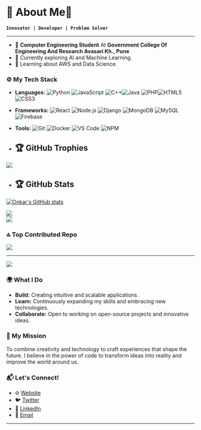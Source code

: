 # 🌌 About Me🚀

**`Innovator | Developer | Problem Solver`**

---
- 🚀 **Computer Engineering Student** At **Government College Of Engineering And Research Avasari Kh., Pune**
- 🔭 Currently exploring AI and Machine Learning.
- 🌱 Learning about AWS and Data Science.

### ⚙️ My Tech Stack
- **Languages:** ![Python](https://img.shields.io/badge/-Python-3776AB?style=flat&logo=python&logoColor=white) ![JavaScript](https://img.shields.io/badge/-JavaScript-F7DF1E?style=flat&logo=javascript&logoColor=black) ![C++](https://img.shields.io/badge/-C++-00599C?style=flat&logo=c%2B%2B&logoColor=white)![Java](https://img.shields.io/badge/-Java-007396?style=flat&logo=java&logoColor=white) ![PHP](https://img.shields.io/badge/-PHP-777BB4?style=flat&logo=php&logoColor=white)![HTML5](https://img.shields.io/badge/-HTML5-E34F26?style=flat&logo=html5&logoColor=white)  ![CSS3](https://img.shields.io/badge/-CSS3-1572B6?style=flat&logo=css3&logoColor=white)  
- **Frameworks:** ![React](https://img.shields.io/badge/-React-61DAFB?style=flat&logo=react&logoColor=black) ![Node.js](https://img.shields.io/badge/-Node.js-339933?style=flat&logo=node.js&logoColor=white) ![Django](https://img.shields.io/badge/-Django-092E20?style=flat&logo=django&logoColor=white) ![MongoDB](https://img.shields.io/badge/-MongoDB-47A248?style=flat&logo=mongodb&logoColor=white)  ![MySQL](https://img.shields.io/badge/-MySQL-4479A1?style=flat&logo=mysql&logoColor=white) ![Firebase](https://img.shields.io/badge/-Firebase-FFCA28?style=flat&logo=firebase&logoColor=black)
- **Tools:** ![Git](https://img.shields.io/badge/-Git-F05032?style=flat&logo=git&logoColor=white) ![Docker](https://img.shields.io/badge/-Docker-2496ED?style=flat&logo=docker&logoColor=white) ![VS Code](https://img.shields.io/badge/-VS%20Code-007ACC?style=flat&logo=visual-studio-code&logoColor=white) ![NPM](https://img.shields.io/badge/-npm-CB3837?style=flat&logo=npm&logoColor=white)

- ## 🏆 GitHub Trophies
![](https://github-profile-trophy.vercel.app/?username=Onkar3333&theme=radical&no-frame=false&no-bg=true&margin-w=4)

- ## 🏆 GitHub Stats

 [![Onkar's GitHub stats](https://github-readme-stats.vercel.app/api?username=Onkar3333&show_icons=true&theme=radical)](https://github.com/anuraghazra/github-readme-stats)



![](https://github-readme-streak-stats.herokuapp.com/?user=Onkar3333&theme=dark&hide_border=false)<br/>
![](https://github-readme-stats.vercel.app/api/top-langs/?username=Onkar3333&theme=dark&hide_border=false&include_all_commits=false&count_private=false&layout=compact)

### 🔝 Top Contributed Repo
![](https://github-contributor-stats.vercel.app/api?username=Onkar3333&limit=5&theme=dark&combine_all_yearly_contributions=true)

---
[![](https://visitcount.itsvg.in/api?id=Onkar3333&icon=0&color=0)](https://visitcount.itsvg.in)

<!-- Proudly created with GPRM ( https://gprm.itsvg.in ) -->

### 🌍 What I Do
- **Build:** Creating intuitive and scalable applications.
- **Learn:** Continuously expanding my skills and embracing new technologies.
- **Collaborate:** Open to working on open-source projects and innovative ideas.

### 🎯 My Mission
To combine creativity and technology to craft experiences that shape the future. I believe in the power of code to transform ideas into reality and improve the world around us.

### 📬 Let's Connect!
- 🌐 [Website](https://onkar3333.github.io/personal-website/)
- 🐦 [Twitter](https://x.com/Onkar_Bansode_7)
- 💼 [LinkedIn](https://linkedin.com/in/onkarbansode)
- 📧 [Email](mailto:onkarbansode3333@gmail.com)

---
